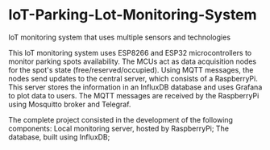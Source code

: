 # IoT-Parking-Lot-Monitoring-System
IoT monitoring system that uses multiple sensors and technologies 

This IoT monitoring system uses ESP8266 and ESP32 microcontrollers to monitor parking spots availability. The MCUs act as data acquisition nodes for the spot's state (free/reserved/occupied). Using MQTT messages, the nodes send updates to the central server, which consists of a RaspberryPi. This server stores the information in an InfluxDB database and uses Grafana to plot data to users. The MQTT messages are received by the RaspberryPi using Mosquitto broker and Telegraf.

The complete project consisted in the development of the following components:
Local monitoring server, hosted by RaspberryPi;
The database, built using InfluxDB;
